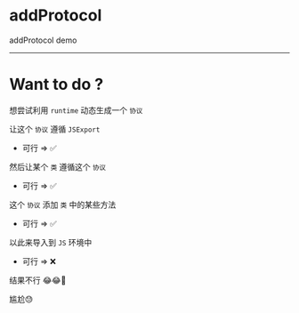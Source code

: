 # addProtocol
addProtocol demo

---
# Want to do ?
想尝试利用 `runtime` 动态生成一个 `协议`

让这个 `协议` 遵循 `JSExport`

- 可行 => ✅ 

然后让某个 `类` 遵循这个 `协议`

- 可行 => ✅ 

这个 `协议` 添加 `类` 中的某些方法

- 可行 => ✅ 

以此来导入到 `JS` 环境中

- 可行 => ❌


结果不行 😂😂🤣

尴尬😓
